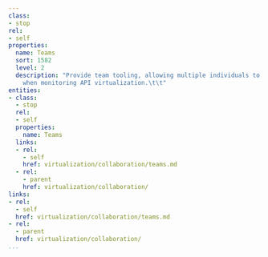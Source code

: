 ```yaml
---
class:
- stop
rel:
- self
properties:
  name: Teams
  sort: 1582
  level: 2
  description: "Provide team tooling, allowing multiple individuals to work together
    when monitoring API virtualization.\t\t"
entities:
- class:
  - stop
  rel:
  - self
  properties:
    name: Teams
  links:
  - rel:
    - self
    href: virtualization/collaboration/teams.md
  - rel:
    - parent
    href: virtualization/collaboration/
links:
- rel:
  - self
  href: virtualization/collaboration/teams.md
- rel:
  - parent
  href: virtualization/collaboration/
...
```


